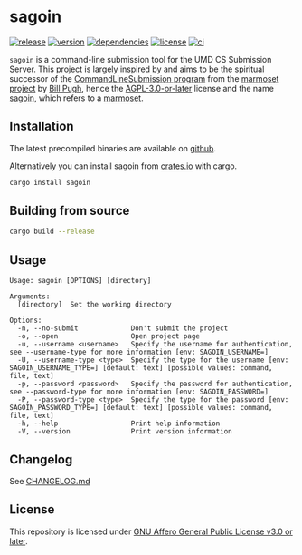 # sagoin

[![release](https://img.shields.io/github/v/release/figsoda/sagoin?logo=github&style=flat-square)](https://github.com/figsoda/sagoin/releases)
[![version](https://img.shields.io/crates/v/sagoin?logo=rust&style=flat-square)][crate]
[![dependencies](https://img.shields.io/librariesio/release/cargo/sagoin?style=flat-square)](https://libraries.io/cargo/sagoin)
[![license](https://img.shields.io/badge/license-AGPL--3.0--or--later-blue?style=flat-square)](https://www.mozilla.org/en-US/MPL/2.0)
[![ci](https://img.shields.io/github/workflow/status/figsoda/sagoin/ci?label=ci&logo=github-actions&style=flat-square)](https://github.com/figsoda/sagoin/actions?query=workflow:ci)

`sagoin` is a command-line submission tool for the UMD CS Submission Server.
This project is largely inspired by and aims to be the spiritual successor of the [CommandLineSubmission program](https://github.com/billpugh/marmoset/tree/master/CommandLineSubmission) from the [marmoset project](https://marmoset.cs.umd.edu) by [Bill Pugh](https://www.cs.umd.edu/~pugh),
hence the [AGPL-3.0-or-later] license and the name [sagoin](https://en.wiktionary.org/wiki/sagoin),
which refers to a [marmoset](https://en.wikipedia.org/wiki/Marmoset).


## Installation

The latest precompiled binaries are available on [github](https://github.com/figsoda/sagoin/releases/latest).

Alternatively you can install sagoin from [crates.io][crate] with cargo.

```sh
cargo install sagoin
```


## Building from source

```sh
cargo build --release
```


## Usage

```
Usage: sagoin [OPTIONS] [directory]

Arguments:
  [directory]  Set the working directory

Options:
  -n, --no-submit             Don't submit the project
  -o, --open                  Open project page
  -u, --username <username>   Specify the username for authentication, see --username-type for more information [env: SAGOIN_USERNAME=]
  -U, --username-type <type>  Specify the type for the username [env: SAGOIN_USERNAME_TYPE=] [default: text] [possible values: command, file, text]
  -p, --password <password>   Specify the password for authentication, see --password-type for more information [env: SAGOIN_PASSWORD=]
  -P, --password-type <type>  Specify the type for the password [env: SAGOIN_PASSWORD_TYPE=] [default: text] [possible values: command, file, text]
  -h, --help                  Print help information
  -V, --version               Print version information
```


## Changelog
See [CHANGELOG.md](CHANGELOG.md)


## License

This repository is licensed under [GNU Affero General Public License v3.0 or later][AGPL-3.0-or-later].


[AGPL-3.0-or-later]: https://spdx.org/licenses/AGPL-3.0-or-later.html
[crate]: https://crates.io/crates/sagoin
